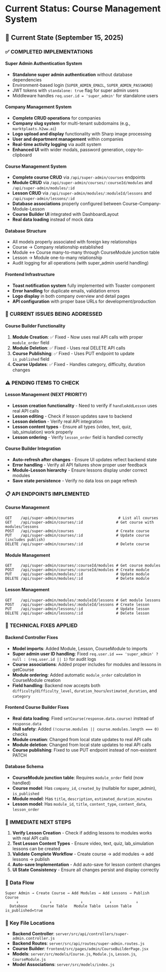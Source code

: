 # Current Status: Course Management System

## 🎯 Current State (September 15, 2025)

### ✅ **COMPLETED IMPLEMENTATIONS**

#### Super Admin Authentication System
- **Standalone super admin authentication** without database dependencies
- Environment-based login (`SUPER_ADMIN_EMAIL`, `SUPER_ADMIN_PASSWORD`)
- JWT tokens with `standalone: true` flag for super admin users
- Middleware handles `req.user.id = 'super_admin'` for standalone users

#### Company Management System
- **Complete CRUD operations** for companies
- **Company slug system** for multi-tenant subdomains (e.g., `marktplaats.h2ww.ai`)
- **Logo upload and display** functionality with Sharp image processing
- **User and department management** within companies
- **Real-time activity logging** via audit system
- **Enhanced UI** with wider modals, password generation, copy-to-clipboard

#### Course Management System
- **Complete course CRUD** via `/api/super-admin/courses` endpoints
- **Module CRUD** via `/api/super-admin/courses/:courseId/modules` and `/api/super-admin/modules/:id`
- **Lesson CRUD** via `/api/super-admin/modules/:moduleId/lessons` and `/api/super-admin/lessons/:id`
- **Database associations** properly configured between Course-Company-Module-Lesson
- **Course Builder UI** integrated with DashboardLayout
- **Real data loading** instead of mock data

#### Database Structure
- All models properly associated with foreign key relationships
- Course → Company relationship established
- Module ↔ Course many-to-many through CourseModule junction table
- Lesson → Module one-to-many relationship
- Audit logging for all operations (with super_admin userId handling)

#### Frontend Infrastructure
- **Toast notification system** fully implemented with Toaster component
- **Error handling** for duplicate emails, validation errors
- **Logo display** in both company overview and detail pages
- **API configuration** with proper base URLs for development/production

### 🚧 **CURRENT ISSUES BEING ADDRESSED**

#### Course Builder Functionality
1. **Module Creation**: ✅ Fixed - Now uses real API calls with proper `module_order` field
2. **Module Deletion**: ✅ Fixed - Uses real DELETE API calls
3. **Course Publishing**: ✅ Fixed - Uses PUT endpoint to update `is_published` field
4. **Course Updates**: ✅ Fixed - Handles category, difficulty, duration changes

### ⚠️ **PENDING ITEMS TO CHECK**

#### Lesson Management (NEXT PRIORITY)
- **Lesson creation functionality** - Need to verify if `handleAddLesson` uses real API calls
- **Lesson editing** - Check if lesson updates save to backend
- **Lesson deletion** - Verify real API integration
- **Lesson content types** - Ensure all types (video, text, quiz, lab_simulation) work properly
- **Lesson ordering** - Verify `lesson_order` field is handled correctly

#### Course Builder Integration
- **Auto-refresh after changes** - Ensure UI updates reflect backend state
- **Error handling** - Verify all API failures show proper user feedback
- **Module-Lesson hierarchy** - Ensure lessons display under correct modules
- **Save state persistence** - Verify no data loss on page refresh

### 📋 **API ENDPOINTS IMPLEMENTED**

#### Course Management
```
GET    /api/super-admin/courses                    # List all courses
GET    /api/super-admin/courses/:id               # Get course with modules/lessons
POST   /api/super-admin/courses                   # Create course
PUT    /api/super-admin/courses/:id               # Update course (includes publish)
DELETE /api/super-admin/courses/:id               # Delete course
```

#### Module Management
```
GET    /api/super-admin/courses/:courseId/modules # Get course modules
POST   /api/super-admin/courses/:courseId/modules # Create module
PUT    /api/super-admin/modules/:id               # Update module
DELETE /api/super-admin/modules/:id               # Delete module
```

#### Lesson Management
```
GET    /api/super-admin/modules/:moduleId/lessons # Get module lessons
POST   /api/super-admin/modules/:moduleId/lessons # Create lesson
PUT    /api/super-admin/lessons/:id               # Update lesson
DELETE /api/super-admin/lessons/:id               # Delete lesson
```

### 🔧 **TECHNICAL FIXES APPLIED**

#### Backend Controller Fixes
- **Model imports**: Added Module, Lesson, CourseModule to imports
- **Super admin user ID handling**: Fixed `req.user.id === 'super_admin' ? null : (req.user.id || 1)` for audit logs
- **Course associations**: Added proper includes for modules and lessons in getCourse
- **Module ordering**: Added automatic `module_order` calculation in CourseModule creation
- **Field handling**: Backend now accepts both `difficulty`/`difficulty_level`, `duration_hours`/`estimated_duration`, and `category`

#### Frontend Course Builder Fixes
- **Real data loading**: Fixed `setCourse(response.data.course)` instead of `response.data`
- **Null safety**: Added `(!course.modules || course.modules.length === 0)` checks
- **Module creation**: Changed from local state updates to real API calls
- **Module deletion**: Changed from local state updates to real API calls
- **Course publishing**: Fixed to use PUT endpoint instead of non-existent PATCH

#### Database Schema
- **CourseModule junction table**: Requires `module_order` field (now handled)
- **Course model**: Has `company_id`, `created_by` (nullable for super_admin), `is_published`
- **Module model**: Has `title`, `description`, `estimated_duration_minutes`
- **Lesson model**: Has `module_id`, `title`, `content_type`, `content_data`, `lesson_order`

### 🎯 **IMMEDIATE NEXT STEPS**

1. **Verify Lesson Creation** - Check if adding lessons to modules works with real API calls
2. **Test Lesson Content Types** - Ensure video, text, quiz, lab_simulation lessons can be created
3. **Validate Complete Workflow** - Create course → add modules → add lessons → publish
4. **Auto-save Implementation** - Add auto-save for lesson content changes
5. **UI State Consistency** - Ensure all changes persist and display correctly

### 💾 **Data Flow**
```
Super Admin → Create Course → Add Modules → Add Lessons → Publish Course
     ↓              ↓             ↓            ↓           ↓
  Database      Course Table   Module Table  Lesson Table  is_published=true
```

### 🔗 **Key File Locations**
- **Backend Controller**: `server/src/api/controllers/super-admin.controller.js`
- **Backend Routes**: `server/src/api/routes/super-admin.routes.js`
- **Course Builder**: `frontend/src/pages/admin/CourseBuilderPage.jsx`
- **Models**: `server/src/models/Course.js`, `Module.js`, `Lesson.js`, `CourseModule.js`
- **Model Associations**: `server/src/models/index.js`